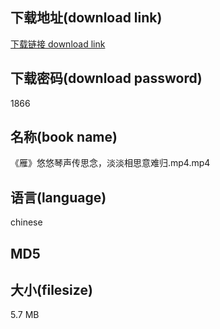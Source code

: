 ## 下载地址(download link)
[下载链接 download link](https://tutu365.netlify.app/?s=%E3%80%8A%E9%9B%81%E3%80%8B%E6%82%A0%E6%82%A0%E7%90%B4%E5%A3%B0%E4%BC%A0%E6%80%9D%E5%BF%B5%EF%BC%8C%E6%B7%A1%E6%B7%A1%E7%9B%B8%E6%80%9D%E6%84%8F%E9%9A%BE%E5%BD%92.mp4)

## 下载密码(download password)
1866

## 名称(book name)
《雁》悠悠琴声传思念，淡淡相思意难归.mp4.mp4

## 语言(language)
chinese

## MD5


## 大小(filesize)
5.7 MB

